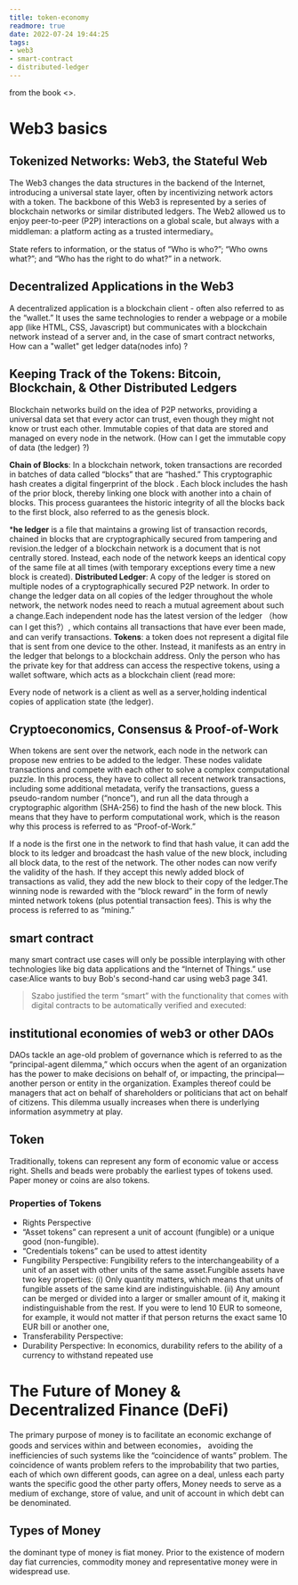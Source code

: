 ```yaml
---
title: token-economy
readmore: true
date: 2022-07-24 19:44:25
tags: 
- web3
- smart-contract
- distributed-ledger
---
```

from the book <<token economy how the web3 reinvents the Internet>>.
# Web3 basics
## Tokenized Networks:  Web3, the Stateful Web
 The Web3 changes the data structures in the backend of the Internet, introducing a universal state layer, often by incentivizing network actors with a token.
The backbone of this Web3 is represented by a series of blockchain networks or similar distributed ledgers.
The Web2 allowed us to enjoy peer-to-peer (P2P) interactions on a global scale, but always with a middleman: a platform acting as a trusted intermediary。

State refers to information, or the status of “Who is who?”; “Who owns what?”; and “Who has the right to do what?” in a network. 
## Decentralized Applications in the Web3
A decentralized application is a blockchain client - often also referred to as the “wallet.” It uses the same technologies to render a webpage or a mobile app (like HTML, CSS, Javascript) but communicates with a blockchain network instead of a server and, in the case of smart contract networks,
How can a "wallet" get ledger data(nodes info) ?
## Keeping Track of the Tokens: Bitcoin, Blockchain, & Other Distributed Ledgers
Blockchain networks build on the idea of P2P networks, providing a universal data set that every actor can trust, even though they might not know or trust each other. Immutable copies of that data are stored and managed on every node in the network.  (How can I get the immutable 
copy of data (the ledger) ?)

**Chain of Blocks**: In a blockchain network, token transactions are recorded in batches of data called “blocks” that are “hashed.” This cryptographic hash creates a digital fingerprint of the block . Each block includes the hash of the prior block, thereby linking one block with another into a chain of blocks. This process guarantees the historic integrity of all the blocks back to the first block, also referred to as the genesis block. 

***he ledger** is a file that maintains a growing list of transaction records, chained in blocks that are cryptographically secured from tampering and revision.the ledger of a blockchain network is a document that is not centrally stored. Instead, each node of the network keeps an identical copy of the same file at all times (with temporary exceptions every time a new block is created).
**Distributed Ledger**: A copy of the ledger is stored on multiple nodes of a cryptographically secured P2P network. In order to change the ledger data on all copies of the ledger throughout the whole network, the network nodes need to reach a mutual agreement about such a change.Each independent node has the latest version of the ledger （how can I get this?）, which contains all transactions that have ever been made, and can verify transactions.
**Tokens**:  a token does not represent a digital file that is sent from one device to the other. Instead, it manifests as an entry in the ledger that belongs to a blockchain address. Only the person who has the private key for that address can access the respective tokens, 
using a wallet software, which acts as a blockchain client (read more:

Every node of network is a client as well as a server,holding indentical copies of application 
state  (the ledger).
## Cryptoeconomics, Consensus & Proof-of-Work
When tokens are sent over the network, each node in the network can propose new entries to be added to the ledger. These nodes validate transactions and compete with each other to solve a complex computational puzzle. In this process, they have to collect all recent network transactions, including some additional metadata, verify the transactions, guess a pseudo-random number (“nonce”), and run all the data through a cryptographic algorithm (SHA-256) to find the hash of the new block. This means that they have to perform computational work, which is the reason why this process is referred to as “Proof-of-Work.”

If a node is the first one in the network to find that hash value, it can add the block to its ledger and broadcast the hash value of the new block, including all block data, to the rest of the network. The other nodes can now verify the validity of the hash. If they accept this newly added block of transactions as valid, they add the new block to their copy of the ledger.The winning node is rewarded with the “block reward” in the form of newly minted network tokens (plus potential transaction fees). This is why the process is referred to as “mining.”
## smart contract
many smart contract use cases will only be possible interplaying with other technologies like big data applications and the “Internet of Things.”
use case:Alice wants to buy Bob's second-hand car using web3 page 341.


> Szabo justified the term “smart” with the functionality that comes with digital contracts to be automatically verified and executed:

## institutional economies of web3 or other DAOs
DAOs tackle an age-old problem of governance which is referred to as the “principal-agent dilemma,” which occurs when the agent of an organization has the power to make decisions on behalf of, or impacting, the principal—another person or entity in the organization. Examples thereof could be managers that act on behalf of shareholders or politicians that act on behalf of citizens.
This dilemma usually increases when there is underlying information asymmetry at play.



## Token
Traditionally, tokens can represent any form of economic value or access right. Shells and beads were probably the earliest types of tokens used.  Paper money or coins are also tokens.

### Properties of Tokens
- Rights Perspective
- “Asset tokens” can represent a unit of account (fungible) or a unique good (non-fungible).
- “Credentials tokens” can be used to attest identity
- Fungibility Perspective: Fungibility refers to the interchangeability of a unit of an asset with other units of the same asset.Fungible assets have two key properties: (i) Only quantity matters, which means that units of fungible assets of the same kind are indistinguishable. (ii) Any amount can be merged or divided into a larger or smaller amount of it, making it indistinguishable from the rest. If you were to lend 10 EUR to someone, for example, it would not matter if that person returns the exact same 10 EUR bill or another one, 
- Transferability Perspective:
- Durability Perspective: In economics, durability refers to the ability of a currency to withstand repeated use

# The Future of Money & Decentralized Finance (DeFi)
The primary purpose of money is to facilitate an economic exchange of goods and services within and between economies， avoiding the inefficiencies of such systems like the “coincidence of wants” problem.
The coincidence of wants problem refers to the improbability that two parties, each of which own different goods, can agree on a deal, unless each party wants the specific good the other party offers,
Money needs to serve as a medium of exchange, store of value, and unit of account in which debt can be denominated.
## Types of Money
 the dominant type of money is fiat money. Prior to the existence of modern day fiat currencies, commodity money and representative money were in widespread use.

